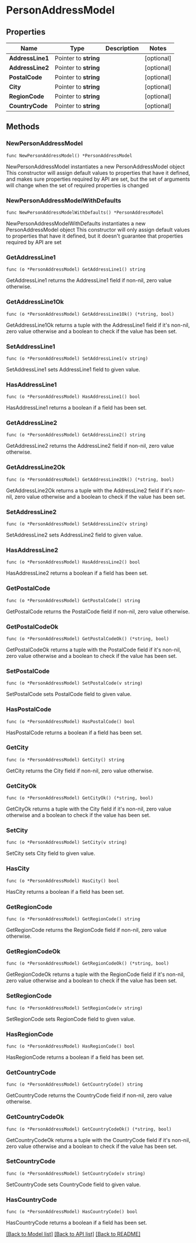 # PersonAddressModel

## Properties

Name | Type | Description | Notes
------------ | ------------- | ------------- | -------------
**AddressLine1** | Pointer to **string** |  | [optional] 
**AddressLine2** | Pointer to **string** |  | [optional] 
**PostalCode** | Pointer to **string** |  | [optional] 
**City** | Pointer to **string** |  | [optional] 
**RegionCode** | Pointer to **string** |  | [optional] 
**CountryCode** | Pointer to **string** |  | [optional] 

## Methods

### NewPersonAddressModel

`func NewPersonAddressModel() *PersonAddressModel`

NewPersonAddressModel instantiates a new PersonAddressModel object
This constructor will assign default values to properties that have it defined,
and makes sure properties required by API are set, but the set of arguments
will change when the set of required properties is changed

### NewPersonAddressModelWithDefaults

`func NewPersonAddressModelWithDefaults() *PersonAddressModel`

NewPersonAddressModelWithDefaults instantiates a new PersonAddressModel object
This constructor will only assign default values to properties that have it defined,
but it doesn't guarantee that properties required by API are set

### GetAddressLine1

`func (o *PersonAddressModel) GetAddressLine1() string`

GetAddressLine1 returns the AddressLine1 field if non-nil, zero value otherwise.

### GetAddressLine1Ok

`func (o *PersonAddressModel) GetAddressLine1Ok() (*string, bool)`

GetAddressLine1Ok returns a tuple with the AddressLine1 field if it's non-nil, zero value otherwise
and a boolean to check if the value has been set.

### SetAddressLine1

`func (o *PersonAddressModel) SetAddressLine1(v string)`

SetAddressLine1 sets AddressLine1 field to given value.

### HasAddressLine1

`func (o *PersonAddressModel) HasAddressLine1() bool`

HasAddressLine1 returns a boolean if a field has been set.

### GetAddressLine2

`func (o *PersonAddressModel) GetAddressLine2() string`

GetAddressLine2 returns the AddressLine2 field if non-nil, zero value otherwise.

### GetAddressLine2Ok

`func (o *PersonAddressModel) GetAddressLine2Ok() (*string, bool)`

GetAddressLine2Ok returns a tuple with the AddressLine2 field if it's non-nil, zero value otherwise
and a boolean to check if the value has been set.

### SetAddressLine2

`func (o *PersonAddressModel) SetAddressLine2(v string)`

SetAddressLine2 sets AddressLine2 field to given value.

### HasAddressLine2

`func (o *PersonAddressModel) HasAddressLine2() bool`

HasAddressLine2 returns a boolean if a field has been set.

### GetPostalCode

`func (o *PersonAddressModel) GetPostalCode() string`

GetPostalCode returns the PostalCode field if non-nil, zero value otherwise.

### GetPostalCodeOk

`func (o *PersonAddressModel) GetPostalCodeOk() (*string, bool)`

GetPostalCodeOk returns a tuple with the PostalCode field if it's non-nil, zero value otherwise
and a boolean to check if the value has been set.

### SetPostalCode

`func (o *PersonAddressModel) SetPostalCode(v string)`

SetPostalCode sets PostalCode field to given value.

### HasPostalCode

`func (o *PersonAddressModel) HasPostalCode() bool`

HasPostalCode returns a boolean if a field has been set.

### GetCity

`func (o *PersonAddressModel) GetCity() string`

GetCity returns the City field if non-nil, zero value otherwise.

### GetCityOk

`func (o *PersonAddressModel) GetCityOk() (*string, bool)`

GetCityOk returns a tuple with the City field if it's non-nil, zero value otherwise
and a boolean to check if the value has been set.

### SetCity

`func (o *PersonAddressModel) SetCity(v string)`

SetCity sets City field to given value.

### HasCity

`func (o *PersonAddressModel) HasCity() bool`

HasCity returns a boolean if a field has been set.

### GetRegionCode

`func (o *PersonAddressModel) GetRegionCode() string`

GetRegionCode returns the RegionCode field if non-nil, zero value otherwise.

### GetRegionCodeOk

`func (o *PersonAddressModel) GetRegionCodeOk() (*string, bool)`

GetRegionCodeOk returns a tuple with the RegionCode field if it's non-nil, zero value otherwise
and a boolean to check if the value has been set.

### SetRegionCode

`func (o *PersonAddressModel) SetRegionCode(v string)`

SetRegionCode sets RegionCode field to given value.

### HasRegionCode

`func (o *PersonAddressModel) HasRegionCode() bool`

HasRegionCode returns a boolean if a field has been set.

### GetCountryCode

`func (o *PersonAddressModel) GetCountryCode() string`

GetCountryCode returns the CountryCode field if non-nil, zero value otherwise.

### GetCountryCodeOk

`func (o *PersonAddressModel) GetCountryCodeOk() (*string, bool)`

GetCountryCodeOk returns a tuple with the CountryCode field if it's non-nil, zero value otherwise
and a boolean to check if the value has been set.

### SetCountryCode

`func (o *PersonAddressModel) SetCountryCode(v string)`

SetCountryCode sets CountryCode field to given value.

### HasCountryCode

`func (o *PersonAddressModel) HasCountryCode() bool`

HasCountryCode returns a boolean if a field has been set.


[[Back to Model list]](../README.md#documentation-for-models) [[Back to API list]](../README.md#documentation-for-api-endpoints) [[Back to README]](../README.md)


